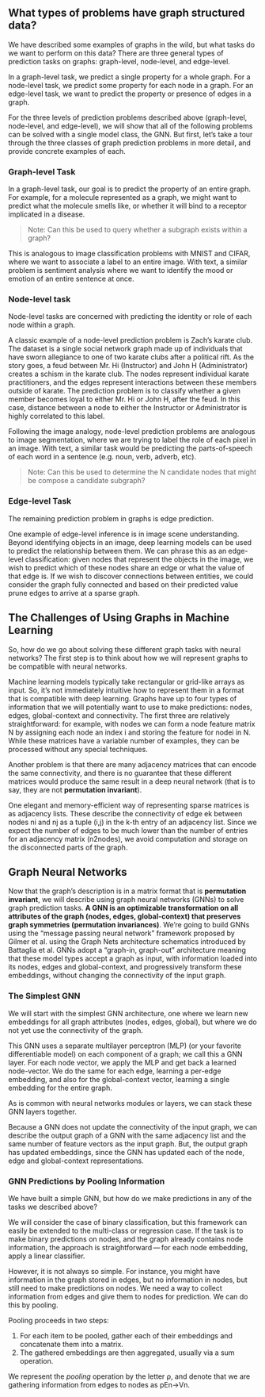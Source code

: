 ## What types of problems have graph structured data?

We have described some examples of graphs in the wild, but what tasks do we want to perform on this data? There are three general types of prediction tasks on graphs: graph-level, node-level, and edge-level.

In a graph-level task, we predict a single property for a whole graph. For a node-level task, we predict some property for each node in a graph. For an edge-level task, we want to predict the property or presence of edges in a graph.

For the three levels of prediction problems described above (graph-level, node-level, and edge-level), we will show that all of the following problems can be solved with a single model class, the GNN. But first, let’s take a tour through the three classes of graph prediction problems in more detail, and provide concrete examples of each.

### Graph-level Task
In a graph-level task, our goal is to predict the property of an entire graph. For example, for a molecule represented as a graph, we might want to predict what the molecule smells like, or whether it will bind to a receptor implicated in a disease.

> Note: Can this be used to query whether a subgraph exists within a graph?

This is analogous to image classification problems with MNIST and CIFAR, where we want to associate a label to an entire image. With text, a similar problem is sentiment analysis where we want to identify the mood or emotion of an entire sentence at once.

### Node-level task

Node-level tasks are concerned with predicting the identity or role of each node within a graph.

A classic example of a node-level prediction problem is Zach’s karate club. The dataset is a single social network graph made up of individuals that have sworn allegiance to one of two karate clubs after a political rift. As the story goes, a feud between Mr. Hi (Instructor) and John H (Administrator) creates a schism in the karate club. The nodes represent individual karate practitioners, and the edges represent interactions between these members outside of karate. The prediction problem is to classify whether a given member becomes loyal to either Mr. Hi or John H, after the feud. In this case, distance between a node to either the Instructor or Administrator is highly correlated to this label.

Following the image analogy, node-level prediction problems are analogous to image segmentation, where we are trying to label the role of each pixel in an image. With text, a similar task would be predicting the parts-of-speech of each word in a sentence (e.g. noun, verb, adverb, etc).

> Note: Can this be used to determine the N candidate nodes that might be compose a candidate subgraph?

### Edge-level Task

The remaining prediction problem in graphs is edge prediction.

One example of edge-level inference is in image scene understanding. Beyond identifying objects in an image, deep learning models can be used to predict the relationship between them. We can phrase this as an edge-level classification: given nodes that represent the objects in the image, we wish to predict which of these nodes share an edge or what the value of that edge is. If we wish to discover connections between entities, we could consider the graph fully connected and based on their predicted value prune edges to arrive at a sparse graph.


## The Challenges of Using Graphs in Machine Learning

So, how do we go about solving these different graph tasks with neural networks? The first step is to think about how we will represent graphs to be compatible with neural networks.

Machine learning models typically take rectangular or grid-like arrays as input. So, it’s not immediately intuitive how to represent them in a format that is compatible with deep learning. Graphs have up to four types of information that we will potentially want to use to make predictions: nodes, edges, global-context and connectivity. The first three are relatively straightforward: for example, with nodes we can form a node feature matrix N by assigning each node an index i and storing the feature for nodei in N. While these matrices have a variable number of examples, they can be processed without any special techniques.

Another problem is that there are many adjacency matrices that can encode the same connectivity, and there is no guarantee that these different matrices would produce the same result in a deep neural network (that is to say, they are not **permutation invariant**).

One elegant and memory-efficient way of representing sparse matrices is as adjacency lists. These describe the connectivity of edge ek between nodes ni and nj as a tuple (i,j) in the k-th entry of an adjacency list. Since we expect the number of edges to be much lower than the number of entries for an adjacency matrix (n2nodes), we avoid computation and storage on the disconnected parts of the graph.


## Graph Neural Networks

Now that the graph’s description is in a matrix format that is **permutation invariant**, we will describe using graph neural networks (GNNs) to solve graph prediction tasks. **A GNN is an optimizable transformation on all attributes of the graph (nodes, edges, global-context) that preserves graph symmetries (permutation invariances)**. We’re going to build GNNs using the “message passing neural network” framework proposed by Gilmer et al. using the Graph Nets architecture schematics introduced by Battaglia et al. GNNs adopt a “graph-in, graph-out” architecture meaning that these model types accept a graph as input, with information loaded into its nodes, edges and global-context, and progressively transform these embeddings, without changing the connectivity of the input graph.

### The Simplest GNN

We will start with the simplest GNN architecture, one where we learn new embeddings for all graph attributes (nodes, edges, global), but where we do not yet use the connectivity of the graph.

This GNN uses a separate multilayer perceptron (MLP) (or your favorite differentiable model) on each component of a graph; we call this a GNN layer. For each node vector, we apply the MLP and get back a learned node-vector. We do the same for each edge, learning a per-edge embedding, and also for the global-context vector, learning a single embedding for the entire graph.

As is common with neural networks modules or layers, we can stack these GNN layers together.

Because a GNN does not update the connectivity of the input graph, we can describe the output graph of a GNN with the same adjacency list and the same number of feature vectors as the input graph. But, the output graph has updated embeddings, since the GNN has updated each of the node, edge and global-context representations.

### GNN Predictions by Pooling Information

We have built a simple GNN, but how do we make predictions in any of the tasks we described above?

We will consider the case of binary classification, but this framework can easily be extended to the multi-class or regression case. If the task is to make binary predictions on nodes, and the graph already contains node information, the approach is straightforward — for each node embedding, apply a linear classifier.

However, it is not always so simple. For instance, you might have information in the graph stored in edges, but no information in nodes, but still need to make predictions on nodes. We need a way to collect information from edges and give them to nodes for prediction. We can do this by pooling. 

Pooling proceeds in two steps:
1. For each item to be pooled, gather each of their embeddings and concatenate them into a matrix.
2. The gathered embeddings are then aggregated, usually via a sum operation.

We represent the _pooling_ operation by the letter ρ, and denote that we are gathering information from edges to nodes as pEn→Vn.

